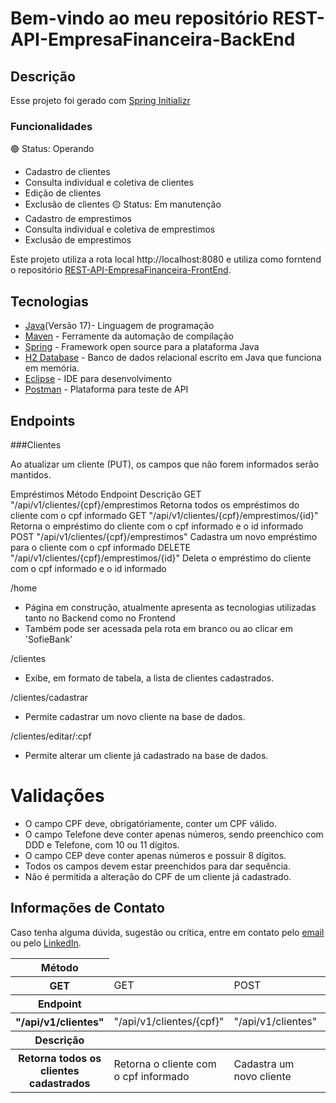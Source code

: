 # Bem-vindo ao meu repositório REST-API-EmpresaFinanceira-BackEnd

## Descrição

Esse projeto foi gerado com [Spring Initializr](https://start.spring.io/)

### Funcionalidades

:green_circle: Status: Operando
- Cadastro de clientes
- Consulta individual e coletiva de clientes
- Edição de clientes
- Exclusão de clientes
:yellow_circle: Status: Em manutenção
- Cadastro de emprestimos
- Consulta individual e coletiva de emprestimos
- Exclusão de emprestimos

Este projeto utiliza a rota local http://localhost:8080  e utiliza como forntend o repositório [REST-API-EmpresaFinanceira-FrontEnd](https://github.com/joaorafaelleite/REST-API-EmpresaFinanceira-FrontEnd).

## Tecnologias

- [Java](https://www.java.com/pt-BR/)(Versão 17)- Linguagem de programação
- [Maven](https://maven.apache.org/) - Ferramente da automação de compilação
- [Spring](https://spring.io/) - Framework open source para a plataforma Java
- [H2 Database](https://www.h2database.com/html/main.html) - Banco de dados relacional escrito em Java que funciona em memória.
- [Eclipse](https://eclipseide.org/) - IDE para desenvolvimento
- [Postman](https://www.postman.com/) - Plataforma para teste de API

## Endpoints
###Clientes
<table class="table table-striped table-bordered mt-2">
  <thead>
    <tr>
      <th scope="col" class="text-center"> Método </th>
        <tbody>
          <tr>
            <th scope="row" class="text-center"> GET </th>
            <td class="text-center"> GET </td>
            <td class="text-center"> POST </td>
            <td class="text-center"> PUT </td>
            <td class="text-center"> DELETE </td>
          </tr>
        </tbody>
      <th scope="col" class="text-center"> Endpoint </th>
        <tbody>
          <tr>
            <th scope="row" class="text-center"> "/api/v1/clientes"	</th>
            <td class="text-center"> "/api/v1/clientes/{cpf}"	</td>
            <td class="text-center"> "/api/v1/clientes"</td>
            <td class="text-center"> "/api/v1/clientes/{cpf}"	</td>
            <td class="text-center"> "/api/v1/clientes/{cpf}" </td>
          </tr>
      </tbody>
      <th scope="col" class="text-center"> Descrição </th>
        <tbody>
          <tr>
            <th scope="row" class="text-center"> Retorna todos os clientes cadastrados </th>
            <td class="text-center"> Retorna o cliente com o cpf informado </td>
            <td class="text-center"> Cadastra um novo cliente </td>
            <td class="text-center"> Atualiza o cliente com o cpf informado </td>
            <td class="text-center"> Deleta o cliente com o cpf informado </td>
          </tr>
        </tbody>
    </tr>
  </thead>
  
Ao atualizar um cliente (PUT), os campos que não forem informados serão mantidos.

Empréstimos
Método	Endpoint	Descrição
GET	"/api/v1/clientes/{cpf}/emprestimos	Retorna todos os empréstimos do cliente com o cpf informado
GET	"/api/v1/clientes/{cpf}/emprestimos/{id}"	Retorna o empréstimo do cliente com o cpf informado e o id informado
POST	"/api/v1/clientes/{cpf}/emprestimos"	Cadastra um novo empréstimo para o cliente com o cpf informado
DELETE	"/api/v1/clientes/{cpf}/emprestimos/{id}"	Deleta o empréstimo do cliente com o cpf informado e o id informado

/home
- Página em construção, atualmente apresenta as tecnologias utilizadas tanto no Backend como no Frontend
- Também pode ser acessada pela rota em branco ou ao clicar em 'SofieBank'

/clientes
- Exibe, em formato de tabela, a lista de clientes cadastrados.

/clientes/cadastrar
- Permite cadastrar um novo cliente na base de dados.

/clientes/editar/:cpf
- Permite alterar um cliente já cadastrado na base de dados.

# Validações 

- O campo CPF deve, obrigatóriamente, conter um CPF válido.
- O campo Telefone deve conter apenas números, sendo preenchico com DDD e Telefone, com 10 ou 11 dígitos.
- O campo CEP deve conter apenas números e possuir 8 dígitos.
- Todos os campos devem estar preenchidos para dar sequência.
- Não é permitida a alteração do CPF de um cliente já cadastrado.

## Informações de Contato

  Caso tenha alguma dúvida, sugestão ou crítica, entre em contato pelo [email](joaorafael.leite@hotmail.com) ou pelo [LinkedIn](https://www.linkedin.com/in/joao-rafael-leite/).
